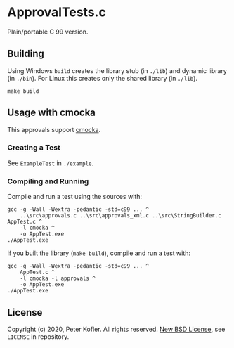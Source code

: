 # ApprovalTests.c

Plain/portable C 99 version.

## Building

Using Windows `build` creates the library stub (in `./lib`) and dynamic library (in `./bin`).
For Linux this creates only the shared library (in `./lib`).

    make build

## Usage with cmocka

This approvals support [cmocka](https://cmocka.org/).

### Creating a Test

See `ExampleTest` in `./example`.

### Compiling and Running

Compile and run a test using the sources with:

    gcc -g -Wall -Wextra -pedantic -std=c99 ... ^
        ..\src\approvals.c ..\src\approvals_xml.c ..\src\StringBuilder.c AppTest.c ^
        -l cmocka ^
        -o AppTest.exe
    ./AppTest.exe

If you built the library (`make build`), compile and run a test with:

    gcc -g -Wall -Wextra -pedantic -std=c99 ... ^
        AppTest.c ^
        -l cmocka -l approvals ^
        -o AppTest.exe
    ./AppTest.exe

## License

Copyright (c) 2020, Peter Kofler. All rights reserved.
[New BSD License](https://opensource.org/licenses/BSD-3-Clause), see `LICENSE` in repository.

